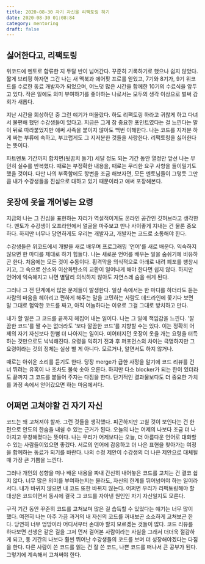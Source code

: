 ```yaml
---
title: 2020-08-30 자기 자신을 리팩토링 하기
date: 2020-08-30 01:08:84
category: mentoring
draft: false
---
```


## 싫어한다고, 리팩토링

위코드에 멘토로 합류한 지 두달 반이 넘어간다. 꾸준히 기록하기로 했으나 쉽지 않았다. 짧게 브리핑 하자면 그간 나는 새 맥북과 에어팟 프로를 얻었고, 7기와 8기가, 9기 위코드를 수료한 동료 개발자가 되었으며, 어느덧 많은 시간을 함께한 10기의 수료식을 앞두고 있다. 작은 일에도 의미 부여하기를 좋아하는 나로서는 모두의 생각 이상으로 벌써 감회가 새롭다.

지난 시간을 회상하던 중 그런 얘기가 떠올랐다. 하도 리팩토링 하라고 귀찮게 하고 다녀서 불편해 했던 수강생들이 있다고. 지금은 그게 참 중요한 포인트였다는 걸 느낀다는 말이 뒤로 따라붙었지만 애써 사족을 붙이지 않아도 백번 이해한다. 나는 코드를 지저분 하게 짜는 부류에 속하고, 부끄럽게도 그 지저분한 것들을 사랑한다. 리팩토링을 싫어한다는 뜻이다.

파트멘토 기간까지 합치면(뒷꿈치 들기) 세달 정도 되는 기간 동안 열정만 앞선 나는 무던히 실수를 반복했다. 때로는 부정확한 내용을, 때로는 무리한 요구 사항을 들이밀기도 했을 것이다. 다만 나의 부족함에도 항변을 조금 해보자면, 모든 멘토님들이 그렇듯 그만큼 내가 수강생들을 진심으로 대하고 있기 때문이라고 애써 포장해본다.

## 옷장에 옷을 개어넣는 요령

지금의 나는 그 진심을 표현하는 자리가 역설적이게도 온라인 공간인 깃허브라고 생각한다. 멘토가 수강생이 오프라인에서 얼굴을 마주보고 만나 사이좋게 지내는 건 물론 중요하다. 하지만 너무나 당연하게도 우리는 개발자고, 개발자는 코드로 소통해야 한다.

수강생들은 위코드에서 개발을 새로 배우며 프로그래밍 '언어'를 새로 배운다. 익숙하지 않으면 한 마디를 제대로 하기 힘들다. 나는 새로운 언어를 배우는 일을 숨쉬기에 비유하곤 한다. 처음에는 모든 것이 수동이다. 횡격막을 의식적으로 아래로 내려 폐포를 팽창시키고, 그 속으로 산소와 이산화탄소의 교환이 일어나게 해야 한다면 쉽지 않다. 하지만 언어에 익숙해지고 나면 별달리 의식하지 않아도 자연스레 숨을 쉬게 된다.

그러나 그 전 단계에서 많은 문제들이 발생한다. 일상 속에서는 한 마디를 하더라도 듣는 사람의 마음을 헤아리고 편하게 해주는 말을 고민하는 사람도 데드라인에 쫓기다 보면 말 그대로 험악한 코드를 짜고, 아직 어눌하다는 이유로 그걸 그대로 방치하고 만다.

내가 할 일은 그 코드를 끝까지 헤집어 내는 일이다. 나는 그 일에 책임감을 느낀다. '깔끔한 코드'를 짤 수는 없더라도 '보다 깔끔한 코드'를 지향할 수는 있다. 이는 정확히 어제의 자기 자신보다 한뼘 더 나아지는 일이다. 미어터지던 옷장이 옷을 개는 요령을 터득하는 것만으로도 넉넉해진다. 요령을 익히기 전과 후 퍼포먼스의 차이는 극명하지만 그 요령이라는 것의 정체는 실상 별 게 아니다. 모르거나, 알면서도 하지 않거나.

때로는 아쉬운 소리를 듣기도 한다. 당장 merge가 급한 사정을 알기에 코드 리뷰를 건너 뛰려는 유혹이 나 조차도 불쑥 솟아 오른다. 하지만 다소 blocker가 되는 한이 있더라도 끝까지 그 코드를 붙들어 주자는 다짐을 한다. 단기적인 결과물보다도 더 중요한 가치를 과정 속에서 얻어갔으면 하는 마음에서다.

## 어쩌면 고쳐야할 건 자기 자신

코드는 왜 고쳐져야 할까. 그런 것들을 생각했다. 피곤하지만 고칠 것이 보인다는 건 한편으로 안도의 한숨을 내쉴 수 있는 근거가 된다. 오늘의 나는 어제의 나보다 조금 더 나아지고 유창해졌다는 뜻이다. 나는 우리가 어제보다는 오늘, 더 아름다운 언어로 대화할 수 있는 사람들이었으면 좋겠다. 서로의 언어에 감응하고 더 나은 표현을 찾아가는 여정을 함께하는 동료가 되기를 바란다. 나의 수정 제안이 수강생의 더 나은 제안으로 대체될 때 가장 큰 기쁨을 느낀다.

그러나 개인의 성향을 떠나 배운 내용을 짜내 간신히 내어놓은 코드를 고치는 건 결코 쉽지 않다. 너무 많은 의미를 부여하는지는 몰라도, 자신의 한계를 뛰어넘어야 하는 일이라서다. 내가 바뀌지 않으면 내 코드 또한 바뀌지 않는다. 어쩌면 우리가 리팩토링해야 할 대상은 코드이면서 동시에 결국 그 코드를 자아낸 원인인 자기 자신일지도 모른다.

구직 기간 동안 꾸준히 코드를 고쳐보며 많은 걸 습득할 수 있었다는 얘기는 너무 많이 했다. 여전히 나는 아주 가끔 과거의 내 자신의 코드를 꺼내보곤 소소하게 고쳐보곤 한다. 당연히 너무 엉망이라 어디서부터 손대야 할지 모르겠는 것들이 많다. 코드 리뷰를 하다보면 선생은 같은 길을 그저 먼저 걸어본 사람이라는 사실을 그래서 더더욱 절감하게 되고, 동 기간의 나보다 훨씬 뛰어난 수강생들의 코드를 보며 더 성장해야겠다는 다짐을 한다. 다른 사람이 쓴 코드를 읽는 건 잘 쓴 코드, 나쁜 코드를 떠나서 큰 공부가 된다. 그렇기에 계속해서 고쳐써야 한다.


